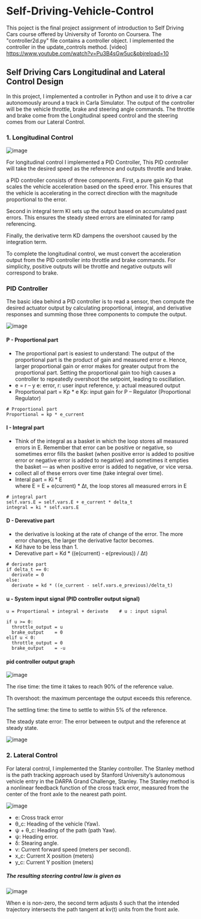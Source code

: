 # Self-Driving-Vehicle-Control
This poject is the final project assignment of introduction to Self Driving Cars course offered by University of Toronto on Coursera. The "controller2d.py" file contains a controller object. I implemented the controller in the update_controls method.
[video]
https://www.youtube.com/watch?v=Pu3B4sGw5uc&pbjreload=10
## Self Driving Cars Longitudinal and Lateral Control Design
In this project, I implemented a controller in Python and use it to drive a car autonomously around a track in Carla Simulator.
The output of the controller will be the vehicle throttle, brake and steering angle commands.
The throttle and brake come from the Longitudinal speed control and the steering comes from our Lateral Control.

### 1. Longitudinal Control

![image](https://user-images.githubusercontent.com/59261333/73611832-b9cd6480-45ee-11ea-8b15-58c1068bf7ed.png)

For longitudinal control I implemented a PID Controller, This PID controller will take the desired speed as the reference and outputs throttle and brake.

a PID controller consists of three components. First, a pure gain Kp that scales the vehicle acceleration based on the speed error. This ensures that the vehicle is accelerating in the correct direction with the magnitude proportional to the error.

Second in integral term KI sets up the output based on accumulated past errors. This ensures the steady steed errors are eliminated for ramp referencing.

Finally, the derivative term KD dampens the overshoot caused by the integration term.

To complete the longitudinal control, we must convert the acceleration output from the PID controller into throttle and brake commands. For simplicity, positive outputs will be throttle and negative outputs will correspond to brake.

### PID Controller

The basic idea behind a PID controller is to read a sensor, then compute the desired actuator output by calculating proportional, integral, and derivative responses and summing those three components to compute the output.

![image](https://user-images.githubusercontent.com/59261333/73613652-94495680-4600-11ea-9e6d-124fb5bfc188.png)

#### P - Proportional part
- The proportional part is easiest to understand: The output of the proportional part is the product of gain and measured error e. Hence, larger proportional gain or error makes for greater output from the proportional part. Setting the proportional gain too high causes a controller to repeatedly overshoot the setpoint, leading to oscillation.
- e = r – y
e: error,    r: user input reference,    y: actual measured output
- Proportional part = Kp * e
Kp: input gain for P – Regulator (Proportional Regulator)

```
# Proportional part
Proportional = kp * e_current
```

#### I - Integral part
- Think of the integral  as a basket in which the loop stores all measured errors in E. Remember that error can be positive or negative, so sometimes error fills the basket (when positive error is added to positive error or negative error is added to negative) and sometimes it empties the basket — as when positive error is added to negative, or vice versa.
- collect all of these errors over time (take integral over time).
- Interal part = Ki * E  
  where E = E + e(current) * ∆t,         the loop stores all measured errors in E

```
# integral part
self.vars.E = self.vars.E + e_current * delta_t 
integral = ki * self.vars.E
```
#### D - Derevative part
- the derivative is looking at the rate of change of the error. The more error changes, the larger the derivative factor becomes.
- Kd have to be less than 1.
- Derevative part = Kd * ((e(current) - e(previous)) / ∆t)

```
# derivate part
if delta_t == 0:
  derivate = 0
else:
  derivate = kd * ((e_current - self.vars.e_previous)/delta_t)
```
#### u - System input signal (PID controller output signal)
```
u = Proportional + integral + derivate    # u : input signal

if u >= 0:
  throttle_output = u
  brake_output    = 0
elif u < 0:
  throttle_output = 0
  brake_output    = -u
```

#### pid controller output graph

![image](https://user-images.githubusercontent.com/59261333/73612439-7a097b80-45f4-11ea-8cb6-cf13591116d8.png)

The rise time: the time it takes to reach 90% of the reference value.

Th overshoot: the maximum percentage the output exceeds this reference.

The settling time: the time to settle to within 5% of the reference.

The steady state error: The error between te output and the reference at steady state.

![image](https://user-images.githubusercontent.com/59261333/73613341-3e26e400-45fd-11ea-8985-d059e340796e.png)

### 2. Lateral Control

For lateral control, I implemented the Stanley controller. The Stanley method is the path tracking approach used by Stanford University’s autonomous vehicle entry in the DARPA Grand Challenge, Stanley. The Stanley method is a nonlinear feedback function of the cross track error, measured from the center of the front axle to the nearest path point.

![image](https://user-images.githubusercontent.com/59261333/73640204-833b2c80-4676-11ea-8620-077d8c2961f4.png)

- e: Cross track error
- θ_c: Heading of the vehicle (Yaw).
- ψ + θ_c: Heading of the path (path Yaw).
- ψ: Heading error.
- δ: Stearing angle.
- v: Current forward speed (meters per second).
- x_c: Current X position (meters)
- y_c: Current Y position (meters)
##### The resulting steering control law is given as
![image](https://user-images.githubusercontent.com/59261333/73640845-a9150100-4677-11ea-8c9c-4e0e5f906bec.png)

When e is non-zero, the second term adjusts δ such that the intended trajectory intersects the path tangent at kv(t) units from the front axle.

